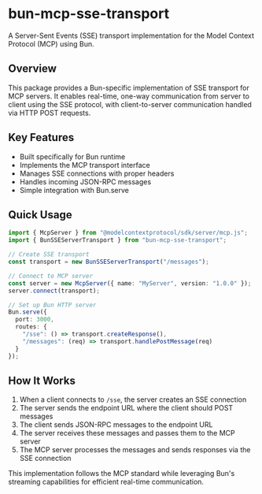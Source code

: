 # bun-mcp-sse-transport

A Server-Sent Events (SSE) transport implementation for the Model Context Protocol (MCP) using Bun.

## Overview

This package provides a Bun-specific implementation of SSE transport for MCP servers. It enables real-time, one-way communication from server to client using the SSE protocol, with client-to-server communication handled via HTTP POST requests.

## Key Features

- Built specifically for Bun runtime
- Implements the MCP transport interface
- Manages SSE connections with proper headers
- Handles incoming JSON-RPC messages
- Simple integration with Bun.serve

## Quick Usage

```typescript
import { McpServer } from "@modelcontextprotocol/sdk/server/mcp.js";
import { BunSSEServerTransport } from "bun-mcp-sse-transport";

// Create SSE transport
const transport = new BunSSEServerTransport("/messages");

// Connect to MCP server
const server = new McpServer({ name: "MyServer", version: "1.0.0" });
server.connect(transport);

// Set up Bun HTTP server
Bun.serve({
  port: 3000,
  routes: {
    "/sse": () => transport.createResponse(),
    "/messages": (req) => transport.handlePostMessage(req)
  }
});
```

## How It Works

1. When a client connects to `/sse`, the server creates an SSE connection
2. The server sends the endpoint URL where the client should POST messages
3. The client sends JSON-RPC messages to the endpoint URL
4. The server receives these messages and passes them to the MCP server
5. The MCP server processes the messages and sends responses via the SSE connection

This implementation follows the MCP standard while leveraging Bun's streaming capabilities for efficient real-time communication.
